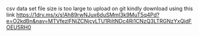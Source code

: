 csv data set file size is too large to upload on git kindly download using this link https://1drv.ms/x/s!Ah89rwNJux6duSMmI3k9MuT5q4Pd?e=O2kdBn&nav=MTVfezlFNjZCNjcyLTU1RjItNDc4Ri1CNzQ3LTRGNzYxQjdFOEU5RH0
